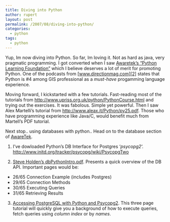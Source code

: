```yaml
---
title: Diving into Python
author: rupert
layout: post
permalink: /2007/08/diving-into-python/
categories:
  - python
tags:
  - python
---
```

Yup, Im now diving into Python. So far, Im loving it. Not as hard as java, very pragmatic programming. I got converted when I saw [Awaretek&#8217;s &#8220;Python Learning Foundation&#8221;][1] which I believe deserves a lot of merit for promoting Python. One of the podcasts from [www.directionmag.com][2] states that Python is #4 among GIS professional as a *must-have* progamming language experience.

Moving forward, I kickstarted with a few tutorials. Fast-reading most of the tutorials from <http://www.upriss.org.uk/python/PythonCourse.html> and trying out the exercises. It was fabolous. Simple yet powerful. Then I saw Alex Martelli&#8217;s tutorial from <http://www.aleax.it/Python/py25.pdf>. Those who have programming experience like Java/C, would benefit much from Martell&#8217;s PDF tutorial.

Next stop.. using databases with python.. Head on to the database section of [AwareTek][1].

1. I&#8217;ve dowloaded Python&#8217;s DB Interface for Postgres &#8216;*psycopg2*&#8216;. <http://www.initd.org/tracker/psycopg/wiki/PsycopgTwo>

2. [Steve Holden&#8217;s dbPythonIntro.pdf][3]. Presents a quick overview of the DB API. Important pages would be:

*   26/65 Connection Example (includes Postgres)
*   29/65 Connection Methods
*   30/65 Executing Queries
*   31/65 Retrieving Results

3. [Accessing PostgreSQL with Python and Psycopg2][4]. This three page tutorial will quickly give you a background of how to execute queries, fetch queries using *column index* or by *names*.

 [1]: http://www.awaretek.com/tutorials.html
 [2]: www.directionsmag.com
 [3]: http://holdenweb.blogspot.com/2007/02/tutorial-is-ready.html
 [4]: http://www.devx.com/opensource/Article/29071
